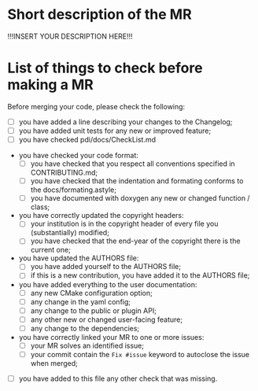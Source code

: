 # Short description of the MR

!!!INSERT YOUR DESCRIPTION HERE!!!

# List of things to check before making a MR

Before merging your code, please check the following:

* [ ] you have added a line describing your changes to the Changelog;
* [ ] you have added unit tests for any new or improved feature;
* [ ] you have checked pdi/docs/CheckList.md
* you have checked your code format:
  - [ ] you have checked that you respect all conventions specified in CONTRIBUTING.md;
  - [ ] you have checked that the indentation and formating conforms to the docs/formating.astyle;
  - [ ] you have documented with doxygen any new or changed function / class;
* you have correctly updated the copyright headers:
  - [ ] your institution is in the copyright header of every file you (substantially) modified;
  - [ ] you have checked that the end-year of the copyright there is the current one;
* you have updated the AUTHORS file:
  - [ ] you have added yourself to the AUTHORS file;
  - [ ] if this is a new contribution, you have added it to the AUTHORS file;
* you have added everything to the user documentation:
  - [ ] any new CMake configuration option;
  - [ ] any change in the yaml config;
  - [ ] any change to the public or plugin API;
  - [ ] any other new or changed user-facing feature;
  - [ ] any change to the dependencies;
* you have correctly linked your MR to one or more issues:
  - [ ] your MR solves an identified issue;
  - [ ] your commit contain the `Fix #issue` keyword to autoclose the issue when merged;
* [ ] you have added to this file any other check that was missing.
